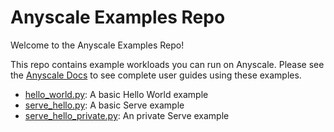 #  Anyscale Examples Repo

Welcome to the Anyscale Examples Repo!

This repo contains example workloads you can run on Anyscale. Please see the [Anyscale Docs](https://docs.anyscale.com) to see complete user guides using these examples.

* [hello_world.py](/hello_world.py): A basic Hello World example
* [serve_hello.py](/serve_hello.py): A basic Serve example
* [serve_hello_private.py](/serve_hello_private.py): An private Serve example
